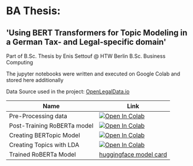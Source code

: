 # BA Thesis:
## 'Using BERT Transformers for Topic Modeling in a German Tax- and Legal-specific domain'


Part of B.Sc. Thesis by Enis Settouf @ HTW Berlin B.Sc. Business Computing

The jupyter notebooks were written and executed on Google Colab and stored here additionally

Data Source used in the project: [OpenLegalData.io](https://de.openlegaldata.io/pages/api/)

| Name  | Link  |
|---|---|
| Pre-Processing data |  [![Open In Colab](https://colab.research.google.com/assets/colab-badge.svg)](https://colab.research.google.com/drive/1CF2Uqmhu7Adrzyl-U8pljE18FgmLnTlF?usp=sharing) |
| Post-Training RoBERTa model |  [![Open In Colab](https://colab.research.google.com/assets/colab-badge.svg)](https://colab.research.google.com/drive/1MKIwyd27YTCyoXWKvgHUBvCehjC2SWcM?usp=sharing) |
| Creating BERTopic Model |  [![Open In Colab](https://colab.research.google.com/assets/colab-badge.svg)](https://colab.research.google.com/drive/17wmqqSS4eVEzhZulcObeSlZNT11uuEss?usp=sharing) |
| Creating Topics with LDA |  [![Open In Colab](https://colab.research.google.com/assets/colab-badge.svg)](https://colab.research.google.com/drive/1Q7GSbZQLoPyM4slV8B_4AdagCLauzAze?usp=sharing) |
| Trained RoBERTa Model |[huggingface model card](https://huggingface.co/esettouf/cross-en-de-roberta-sentence-transformer-openlegal)|
